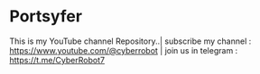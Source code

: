 # Portsyfer
This is my YouTube channel Repository..| 
subscribe my channel : https://www.youtube.com/@cyberrobot |
join us in telegram : https://t.me/CyberRobot7

